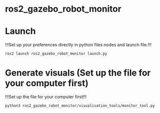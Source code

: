 # ros2_gazebo_robot_monitor

# Launch
!!!Set up your preferences directly in python files nodes and launch file.!!!
```
ros2 launch ros2_gazebo_robot_monitor launch.py 
```

# Generate visuals (Set up the file for your computer first)
!!!Set up the file for your computer first!!!
```
python3 ros2_gazebo_robot_monitor/visualisation_tools/monitor_tool.py
```
